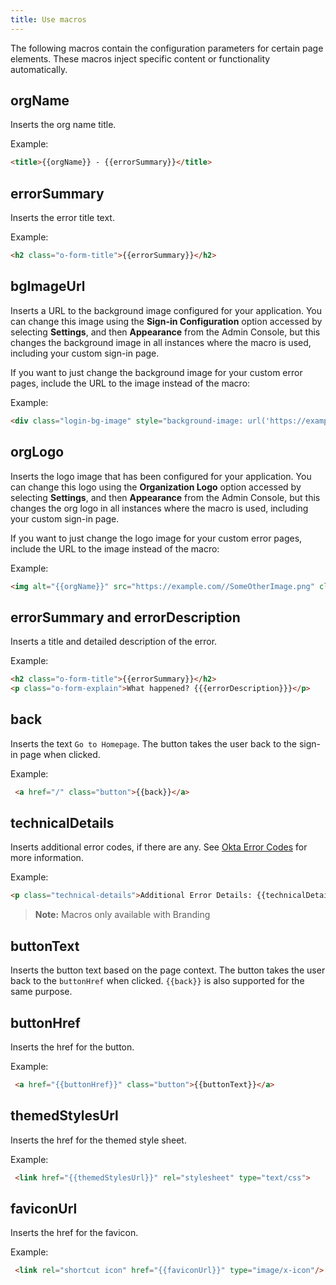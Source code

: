 ```yaml
---
title: Use macros
---
```

The following macros contain the configuration parameters for certain page elements. These macros inject specific content or functionality automatically.

## orgName

Inserts the org name title.

Example:

```html
<title>{{orgName}} - {{errorSummary}}</title>
```

## errorSummary

Inserts the error title text.

Example:

```html
<h2 class="o-form-title">{{errorSummary}}</h2>
```

## bgImageUrl

Inserts a URL to the background image configured for your application. You can change this image using the **Sign-in Configuration** option accessed by selecting **Settings**, and then **Appearance** from the Admin Console, but this changes the background image in all instances where the macro is used, including your custom sign-in page.

If you want to just change the background image for your custom error pages, include the URL to the image instead of the macro:

Example:

```html
<div class="login-bg-image" style="background-image: url('https://example.com//YourBackgroundImage.png')"></div>
```

## orgLogo

Inserts the logo image that has been configured for your application. You can change this logo using the **Organization Logo** option accessed by selecting **Settings**, and then **Appearance** from the Admin Console, but this changes the org logo in all instances where the macro is used, including your custom sign-in page.

If you want to just change the logo image for your custom error pages, include the URL to the image instead of the macro:

Example:
```html
<img alt="{{orgName}}" src="https://example.com//SomeOtherImage.png" class="org-logo">
```

## errorSummary and errorDescription

Inserts a title and detailed description of the error.

Example:

```html
<h2 class="o-form-title">{{errorSummary}}</h2>
<p class="o-form-explain">What happened? {{{errorDescription}}}</p>
```

## back

Inserts the text `Go to Homepage`. The button takes the user back to the sign-in page when clicked.

Example:

```html
 <a href="/" class="button">{{back}}</a>
```

## technicalDetails

Inserts additional error codes, if there are any. See [Okta Error Codes](/docs/reference/error-codes/#okta-error-codes-listed-by-error-code) for more information.

Example:

```html
<p class="technical-details">Additional Error Details: {{technicalDetails}}</p>
```

> **Note:** Macros only available with Branding

## buttonText

Inserts the button text based on the page context. The button takes the user back to the `buttonHref` when clicked. `{{back}}` is also supported for the same purpose.

## buttonHref

Inserts the href for the button.

Example:

```html
 <a href="{{buttonHref}}" class="button">{{buttonText}}</a>
```

## themedStylesUrl

Inserts the href for the themed style sheet.

Example:

```html
 <link href="{{themedStylesUrl}}" rel="stylesheet" type="text/css">
```

## faviconUrl

Inserts the href for the favicon.

Example:

```html
 <link rel="shortcut icon" href="{{faviconUrl}}" type="image/x-icon"/>
```

<NextSectionLink/>
